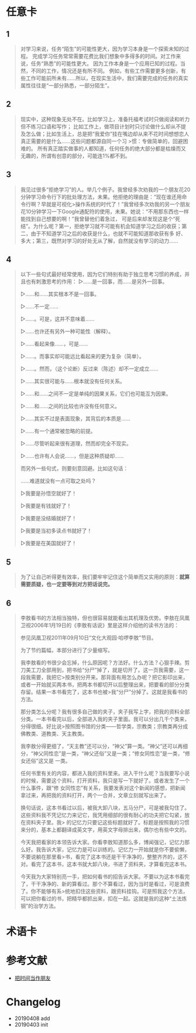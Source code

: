


# 任意卡


## 1
> 对学习来说，任务“陌生”的可能性更大，因为学习本身是一个探索未知的过程。
> 完成学习任务常常需要花费比我们想象中多得多的时间。对工作来说，任务“熟悉”的可能性更大。
> 因为工作本身是一个应用已知的过程。当然，不同的工作，情况还是有所不同。
> 例如，有些工作需要更多创新，有些工作可能前所未有……所以，在现实生活中，我们需要完成的任务的真实属性往往是“一部分熟悉，一部分陌生”。


## 2
>现实中，这种现象无处不在。比如学习上，准备托福考试时只做阅读和听力但不练习口语和写作；
>比如工作上，做项目计划时只讨论做什么却从不提及怎么做；比如生活上，总是把“我爱你”挂在嘴边却从来不花时间想想恋人真正需要的是什么……这些问题都源自同一个习 >惯：专做简单的，回避困难的。
>所有真正踏实做事的人都知道，任何任务的绝大部分都是枯燥而又无趣的，所谓有创意的部分，可能连1%都不到。


## 3
>我见过很多“拒绝学习”的人。举几个例子。我曾经多次劝我的一个朋友花20分钟学习命令行下的批处理方法，未果。他拒绝的理由是：“现在谁还用命令行啊？早就是可视化>操作系统的时代了！”我曾经多次劝我的另一个朋友花10分钟学习一下Google通配符的使用，未果。她说：“不用那东西也一样能找到自己想要的啊！”我曾替他们着急过，
>可是后来却发现这是个“死结”。为什么呢？第一，拒绝学习就不可能有机会知道学习之后的收获；第二，由于不知道学习之后的收获是什么，也就不可能知道那收获有多
>好、多大；第三，既然对学习的好处无从了解，自然就没有学习的动力……

## 4
> 以下一些句式最好经常使用，因为它们特别有助于独立思考习惯的养成，并且也有刺激思考的作用：
> ▷……是一回事，而……是另外一回事。
>
> ▷……和……其实根本不是一回事。
>
> ▷……不一定……
>
> ▷……。可是，这并不意味着……
>
> ▷……也许还有另外一种可能性（解释）。
>
> ▷……看起来像……，可是……
>
> ▷……。而事实却可能远比看起来的更为复杂（简单）。
>
> ▷……。然而，（这个论断）反过来（陈述）却不一定成立……
>
> ▷……其实很可能与……根本就没有任何关系。
>
> ▷……和……之间不一定是单纯的因果关系，它们也可能互为因果。
>
> ▷……和……之间的比较也许没有任何意义。
>
> ▷……其实不过是表面现象，其背后的本质是……
>
> ▷……有一个通常被忽略的前提。
>
> ▷……尽管听起来很有道理，然而却完全不现实。
>
> ▷……也许有人会说……，但是这种质疑却……
>
>
> 而另外一些句式，则要刻意回避。比如这句话：
>
> ……难道就没有一点可取之处吗？
>
> ▷我要是孙悟空就好了！
>
> ▷我要是有钱就好了！
>
> ▷我要是没结婚就好了！
>
> ▷我要是当初多读点书就好了！
>
> ▷我要是在美国就好了！

## 5

> 为了让自己听得更有效率，我们要牢牢记住这个简单而又实用的原则：**就算需要质疑，也一定要等到对方把话说完。**

## 6

>李敖看书的方法相当独特，但也很容易就能看出其机理及优势。李敖在凤凰卫视2006年1月19日的《李敖有话说》里是这样介绍他的读书方法的：
>
> 参见凤凰卫视2011年09月10日“文化大观园·哈啰李敖”节目。
>
>为了节约篇幅，本部分进行了少量缩写。
>
>我李敖看的书很少会忘掉，什么原因呢？方法好。什么方法？心狠手辣。剪刀美工刀全部用到，把书给“分尸”掉了，就是切开了。这一页我需要，这一段我需要，我把它>按类别分开来。那背面有用怎么办呢？把它影印出来，或者一开始就买两本书，把两本书都切开以后整理出来，把要看的部分分类存留。结果一本书看完了，这本书也被>我“分尸”分掉了。这就是我看书的方法。
>
>那分类怎么分呢？我有很多自己做的夹子，夹子我写上字，把我的资料全部分类。一本书看完以后，全部进入我的夹子里面。我可以分出几千个类来，分得很细。好比说>按照图书馆的分类——哲学类，宗教类；宗教类再分成佛教类、道教类、天主教类。
>
>我李敖分得更细了，“天主教”还可以分，“神父”算一类。“神父”还可以再细分，“神父同性恋”是一类，“神父还俗”又是一类；“修女同性恋”是一类，“修女还俗”这又是
>一类。
>
>任何书里有关的内容，都进入我的资料里来。进入干什么呢？当我要写小说的时候，需要这个资料，打开资料，我只是写一下就好了。或者发生了一个什么事件，跟“修
>女同性恋”有关系，我要发表对这个新闻的感想，把新闻拿过来，再把我的资料打开，两个一合并，文章立刻就写出来了。
>
>换句话说，这本书看过以后，被我大卸八块，五马分尸，可是被我勾住了。这些资料我不凭记忆力来记它，我凭用细部的很有耐心的功夫把它勾紧，放在资料夹子里。我> 的记忆力只要记这些标题就好了。标题是按照我的习惯来分的，基本上都翻译成英文字，用英文字母排出来，偶尔也有些中文的。
>
>今天我把看家的本领告诉大家。你看李敖知道那么多，博闻强记，记忆力那么好。我告诉大家，记忆力是可以训练的。记忆力一开始就是你不要偷懒，不要说躺在那里看>书，看完了这本书还是干干净净的，整整齐齐的，这不对。看完了这本书，这本书就大卸八块，书进了资料夹，才算看完这本书。
>
>今天我为大家特别亮一手，把如何看书的招告诉大家。不要以为这本书看完了，干干净净的、新的算看过。那个不算看过，因为当时是看过，可是浪费了。你不能够有系>统地扣住这些资料，跟资料挂钩。可是照我这个方法，可以把你看过的书，把精华都抓出来，扣在一起。这就是我的这种“土法炼钢”的治学方法。

# 术语卡


#



# 参考文献

 - [把时间当作朋友](https://github.com/xiaolai/time-as-a-friend)

# Changelog

- 20190408 add
- 20190403 init
